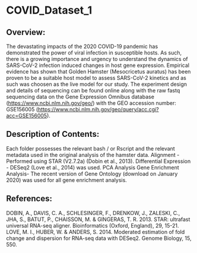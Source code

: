 # COVID_Dataset_1

## Overview: 
The devastating impacts of the 2020 COVID-19 pandemic has demonstrated the power of viral infection in susceptible hosts. As such, there is a growing importance and urgency to understand the dynamics of SARS-CoV-2 infection induced changes in host gene expression.
Empirical evidence has shown that Golden Hamster (Mesocricetus auratus) has been proven to be a suitable host model to assess SARS-CoV-2 kinetics and as such was choosen as the live model for our study. The experiment design and details of sequencing can be found online along with the raw fastq sequencing data on the Gene Expression Omnibus database (https://www.ncbi.nlm.nih.gov/geo/) with the GEO accession number: GSE156005 (https://www.ncbi.nlm.nih.gov/geo/query/acc.cgi?acc=GSE156005).

## Description of Contents:

Each folder possesses the relevant bash / or Rscript and the relevant metadata used in the original analysis of the hamster data. 
Alignment - Performed using STAR (V2.7.2a) (Dobin et al., 2013). 
Differential Expression - DESeq2 (Love et al., 2014) was used.
PCA Analysis
Gene Enrichment Analysis- The recent version of Gene Ontology (download on January 2020) was used for all gene enrichment analysis.

## References:

DOBIN, A., DAVIS, C. A., SCHLESINGER, F., DRENKOW, J., ZALESKI, C., JHA, S., BATUT, P., CHAISSON, M. & GINGERAS, T. R. 2013. STAR: ultrafast universal RNA-seq aligner. Bioinformatics (Oxford, England), 29, 15-21.
LOVE, M. I., HUBER, W. & ANDERS, S. 2014. Moderated estimation of fold change and dispersion for RNA-seq data with DESeq2. Genome Biology, 15, 550.
